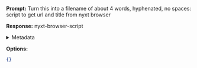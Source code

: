 **Prompt:**
Turn this into a filename of about 4 words, hyphenated, no spaces: script to get url and title from nyxt browser

**Response:**
nyxt-browser-script

<details><summary>Metadata</summary>

- Duration: 1672 ms
- Datetime: 2023-10-13T18:32:09.773011
- Model: gpt-3.5-turbo-0613

</details>

**Options:**
```json
{}
```

